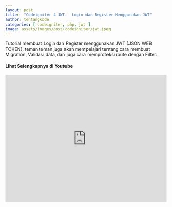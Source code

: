 ```yaml
---
layout: post
title:  "Codeigniter 4 JWT - Login dan Register Menggunakan JWT"
author: tentangkode
categories: [ codeigniter, php, jwt ]
image: assets/images/post/codeigniter/jwt.jpeg
---
```

Tutorial membuat Login dan Register menggunakan JWT (JSON WEB TOKEN), teman teman juga akan mempelajari tentang cara membuat Migration, Validasi data, dan juga cara memproteksi route dengan Filter.

#### Lihat Selengkapnya di Youtube

<p><iframe width="100%" height="400px" src="https://www.youtube.com/embed/QMd_8D_4mM4" title="YouTube video player" frameborder="0" allow="accelerometer; autoplay; clipboard-write; encrypted-media; gyroscope; picture-in-picture" allowfullscreen></iframe></p>